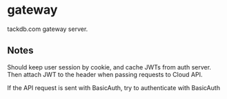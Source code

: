 # gateway

tackdb.com gateway server.

## Notes

Should keep user session by cookie, and cache JWTs from auth server.
Then attach JWT to the header when passing requests to Cloud API.

If the API request is sent with BasicAuth, try to authenticate with BasicAuth
